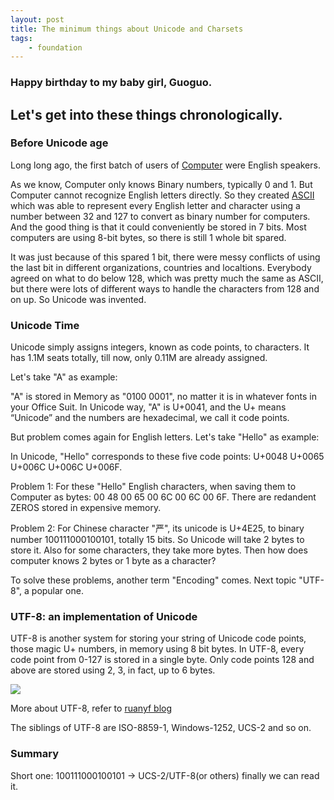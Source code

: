 ```yaml
---
layout: post
title: The minimum things about Unicode and Charsets
tags:
    - foundation
---
```


### Happy birthday to my baby girl, Guoguo.

## Let's get into these things chronologically.

### Before Unicode age
Long long ago, the first batch of users of [Computer](https://en.wikipedia.org/wiki/Computer) were English speakers.

As we know, Computer only knows Binary numbers, typically 0 and 1. But Computer cannot recognize English letters directly. So they created [ASCII](http://www.robelle.com/library/smugbook/ascii.html) which was able to represent every English letter and character using a number between 32 and 127 to convert as binary number for computers. And the good thing is that it could conveniently be stored in 7 bits. Most computers are using 8-bit bytes, so there is still 1 whole bit spared.

It was just because of this spared 1 bit, there were messy conflicts of using the last bit in different organizations, countries and localtions. Everybody agreed on what to do below 128, which was pretty much the same as ASCII, but there were lots of different ways to handle the characters from 128 and on up. So Unicode was invented.

### Unicode Time

Unicode simply assigns integers, known as code points, to characters. It has 1.1M seats totally, till now, only 0.11M are already assigned.

Let's take "A" as example:

"A" is stored in Memory as "0100 0001", no matter it is in whatever fonts in your Office Suit. In Unicode way, "A" is U+0041, and the U+ means “Unicode” and the numbers are hexadecimal, we call it code points.

But problem comes again for English letters. Let's take "Hello" as example:

In Unicode, "Hello" corresponds to these five code points: U+0048 U+0065 U+006C U+006C U+006F. 

Problem 1: For these "Hello" English characters, when saving them to Computer as bytes: 00 48 00 65 00 6C 00 6C 00 6F. There are redandent ZEROS stored in expensive memory.

Problem 2: For Chinese character "严", its unicode is U+4E25, to binary number 100111000100101, totally 15 bits. So Unicode will take 2 bytes to store it. Also for some characters, they take more bytes. Then how does computer knows 2 bytes or 1 byte as a character?

To solve these problems, another term "Encoding" comes. Next topic "UTF-8", a popular one.

### UTF-8: an implementation of Unicode
UTF-8 is another system for storing your string of Unicode code points, those magic U+ numbers, in memory using 8 bit bytes. In UTF-8, every code point from 0-127 is stored in a single byte. Only code points 128 and above are stored using 2, 3, in fact, up to 6 bytes.

![](http://www.ciaoshen.com/uploads/tij4-18/utf8.png)

More about UTF-8, refer to [ruanyf blog](http://www.ruanyifeng.com/blog/2007/10/ascii_unicode_and_utf-8.html)

The siblings of UTF-8 are ISO-8859-1, Windows-1252, UCS-2 and so on.

### Summary

Short one: 100111000100101 -> UCS-2/UTF-8(or others) finally we can read it.